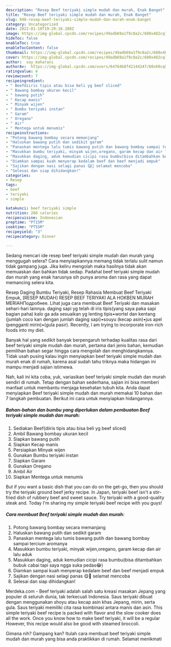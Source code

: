 ```yaml
---
description: "Resep Beef teriyaki simple mudah dan murah, Enak Banget"
title: "Resep Beef teriyaki simple mudah dan murah, Enak Banget"
slug: 948-resep-beef-teriyaki-simple-mudah-dan-murah-enak-banget
category: Uncategorized
date: 2022-01-10T19:29:18.208Z
image: https://img-global.cpcdn.com/recipes/49adb69a1f9c8a2c/680x482cq70/beef-teriyaki-simple-mudah-dan-murah-foto-resep-utama.jpg
hideToc: false
enableToc: true
enableTocContent: false
thumbnail: https://img-global.cpcdn.com/recipes/49adb69a1f9c8a2c/680x482cq70/beef-teriyaki-simple-mudah-dan-murah-foto-resep-utama.jpg
cover: https://img-global.cpcdn.com/recipes/49adb69a1f9c8a2c/680x482cq70/beef-teriyaki-simple-mudah-dan-murah-foto-resep-utama.jpg
author:  say_maharani
authorAv:  https://img-global.cpcdn.com/users/64764b8f42144247/60x60cq50/avatar.jpg
ratingvalue: 4
reviewcount: 7
recipeingredient:
- " Beefdiiris tipis atau bisa beli yg beef sliced"
- " Bawang bombay ukuran kecil"
- " bawang putih"
- " Kecap manis"
- " Minyak wijen"
- " Bumbu teriyaki instan"
- " Garam"
- " Oregano"
- " Air"
- " Mentega untuk menumis"
recipeinstructions:
- "Potong bawang bombay secara memanjang"
- "Haluskan bawang putih dan sedikit garam"
- "Panaskan mentega lalu tumis bawang putih dan bawang bombay sampai tercium aromanya"
- "Masukkan bumbu teriyaki, minyak wijen,oregano, garam kecap dan air lalu aduk"
- "Masukkan daging, aduk kemudian cicipi rasa bumbu(bisa ditambahkan bubuk cabai tapi saya ngga suka pedas😂)"
- "Diamkan sampai kuah menyerap kedalam beef dan beef menjadi empuk"
- "Sajikan dengan nasi selagi panas 😋🤤 selamat mencoba"
- "Selesai dan siap dihidangkan!"
categories:
- Resep
tags:
- beef
- teriyaki
- simple

katakunci: beef teriyaki simple 
nutrition: 268 calories
recipecuisine: Indonesian
preptime: "PT15M"
cooktime: "PT55M"
recipeyield: "3"
recipecategory: Dinner

---
```



Sedang mencari ide resep beef teriyaki simple mudah dan murah yang menggugah selera? Cara menyiapkannya memang tidak terlalu sulit namun tidak gampang juga. Jika keliru mengolah maka hasilnya tidak akan memuaskan dan bahkan tidak sedap. Padahal beef teriyaki simple mudah dan murah yang enak harusnya sih punya aroma dan rasa yang dapat memancing selera kita.


Resep Daging Bumbu Teriyaki, Resep Rahasia Membuat Beef Teriyaki Empuk, [RESEP MUDAH] RESEP BEEF TERIYAKI ALA HOKBEN MURAH MERIAHПодробнее. Lihat juga cara membuat Beef Teriyaki dan masakan sehari-hari lainnya. daging sapi yg telah di iris tipis(yang saya paka sapi bagian paha) kalo ga ada sesuaikan yg lenting tipis•wortel dan kentang (jumlah coco kan dengan jumlah daging sapi)•souyu (kecap asin)•jus apel (pengganti mirin)•(gula pasir). Recently, I am trying to incorporate iron-rich foods into my diet.

Banyak hal yang sedikit banyak berpengaruh terhadap kualitas rasa dari beef teriyaki simple mudah dan murah, pertama dari jenis bahan, kemudian pemilihan bahan segar hingga cara mengolah dan menghidangkannya. Tidak usah pusing kalau ingin menyiapkan beef teriyaki simple mudah dan murah enak di rumah, karena asal sudah tahu triknya maka hidangan ini mampu menjadi sajian istimewa.


Nah, kali ini kita coba, yuk, variasikan beef teriyaki simple mudah dan murah sendiri di rumah. Tetap dengan bahan sederhana, sajian ini bisa memberi manfaat untuk membantu menjaga kesehatan tubuh kita. Anda dapat menyiapkan Beef teriyaki simple mudah dan murah memakai 10 bahan dan 7 langkah pembuatan. Berikut ini cara untuk menyiapkan hidangannya.

<!--inarticleads1-->

##### Bahan-bahan dan bumbu yang diperlukan dalam pembuatan Beef teriyaki simple mudah dan murah:

1. Sediakan  Beef(diiris tipis atau bisa beli yg beef sliced)
1. Ambil  Bawang bombay ukuran kecil
1. Siapkan  bawang putih
1. Siapkan  Kecap manis
1. Persiapkan  Minyak wijen
1. Gunakan  Bumbu teriyaki instan
1. Siapkan  Garam
1. Gunakan  Oregano
1. Ambil  Air
1. Siapkan  Mentega untuk menumis


But if you want a basic dish that you can do on the get-go, then you should try the teriyaki ground beef jerky recipe. In Japan, teriyaki beef isn&#39;t a stir-fried dish of rubbery beef and sweet sauce. Try teriyaki with a good-quality steak and. Today I&#39;m sharing my simple teriyaki beef recipe with you guys! 

<!--inarticleads2-->

##### Cara membuat Beef teriyaki simple mudah dan murah:

1. Potong bawang bombay secara memanjang
1. Haluskan bawang putih dan sedikit garam
1. Panaskan mentega lalu tumis bawang putih dan bawang bombay sampai tercium aromanya
1. Masukkan bumbu teriyaki, minyak wijen,oregano, garam kecap dan air lalu aduk
1. Masukkan daging, aduk kemudian cicipi rasa bumbu(bisa ditambahkan bubuk cabai tapi saya ngga suka pedas😂)
1. Diamkan sampai kuah menyerap kedalam beef dan beef menjadi empuk
1. Sajikan dengan nasi selagi panas 😋🤤 selamat mencoba
1. Selesai dan siap dihidangkan!

Merdeka.com - Beef teriyaki adalah salah satu kreasi masakan Jepang yang populer di seluruh dunia, tak terkecuali Indonesia. Saus teriyaki dibuat dengan menggunakan shoyu atau kecap asin khas Jepang, mirin, serta gula. Saus teriyaki memiliki cita rasa kombinasi antara manis dan asin. This simple teriyaki beef recipe is packed with flavor and the slow cooker does all the work. Once you know how to make beef teriyaki, it will be a regular However, this recipe would also be good with steamed broccoli. 

Gimana nih? Gampang kan? Itulah cara membuat beef teriyaki simple mudah dan murah yang bisa anda praktikkan di rumah. Selamat menikmati
